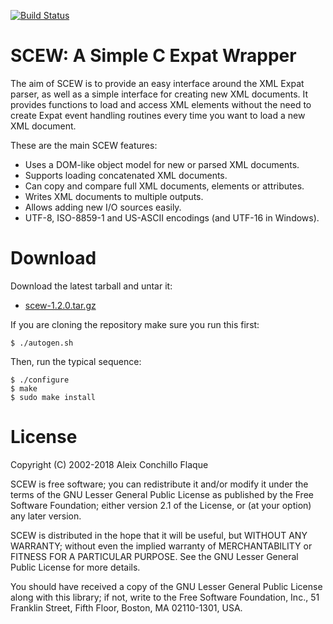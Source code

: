 [![Build Status](https://travis-ci.org/aconchillo/scew.svg?branch=master)](https://travis-ci.org/aconchillo/scew)

# SCEW: A Simple C Expat Wrapper

The aim of SCEW is to provide an easy interface around the XML Expat parser,
as well as a simple interface for creating new XML documents. It provides
functions to load and access XML elements without the need to create Expat
event handling routines every time you want to load a new XML document.

These are the main SCEW features:

- Uses a DOM-like object model for new or parsed XML documents.
- Supports loading concatenated XML documents.
- Can copy and compare full XML documents, elements or attributes.
- Writes XML documents to multiple outputs.
- Allows adding new I/O sources easily.
- UTF-8, ISO-8859-1 and US-ASCII encodings (and UTF-16 in Windows).


# Download

Download the latest tarball and untar it:

- [scew-1.2.0.tar.gz](http://download.savannah.gnu.org/releases/scew/scew-1.2.0.tar.gz)

If you are cloning the repository make sure you run this first:

    $ ./autogen.sh

Then, run the typical sequence:

    $ ./configure
    $ make
    $ sudo make install


# License

Copyright (C) 2002-2018 Aleix Conchillo Flaque

SCEW is free software; you can redistribute it and/or modify it under the
terms of the GNU Lesser General Public License as published by the Free
Software Foundation; either version 2.1 of the License, or (at your option)
any later version.

SCEW is distributed in the hope that it will be useful, but WITHOUT ANY
WARRANTY; without even the implied warranty of MERCHANTABILITY or FITNESS FOR
A PARTICULAR PURPOSE.  See the GNU Lesser General Public License for more
details.

You should have received a copy of the GNU Lesser General Public License along
with this library; if not, write to the Free Software Foundation, Inc., 51
Franklin Street, Fifth Floor, Boston, MA 02110-1301, USA.
